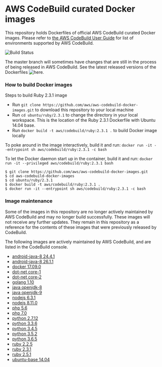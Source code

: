 # AWS CodeBuild curated Docker images

This repository holds Dockerfiles of official AWS CodeBuild curated Docker images. Please refer to [the AWS CodeBuild User Guide](http://docs.aws.amazon.com/codebuild/latest/userguide/build-env-ref.html) for list of environments supported by AWS CodeBuild.

![Build Status](https://codebuild.us-west-2.amazonaws.com/badges?uuid=eyJlbmNyeXB0ZWREYXRhIjoiSkJibVVQVEpvUms1cmw3YVlnU1hSdkpBQ0c5SFgyTkJXMFBFdEU2SWtySHREcUlUVlRhbW4zMEd3NlhsOWIzUWgvRkxhUWVSSTFPZGNNakNHRVNLalY0PSIsIml2UGFyYW1ldGVyU3BlYyI6IlV0QjBRZXRvS0F5dE5vbTciLCJtYXRlcmlhbFNldFNlcmlhbCI6MX0%3D&branch=master)

The master branch will sometimes have changes that are still in the process of being released in AWS CodeBuild.  See the latest released versions of the Dockerfiles ![here](https://github.com/aws/aws-codebuild-docker-images/releases).

### How to build Docker images

Steps to build Ruby 2.3.1 image

* Run `git clone https://github.com/aws/aws-codebuild-docker-images.git` to download this repository to your local machine
* Run `cd ubuntu/ruby/2.3.1` to change the directory in your local workspace. This is the location of the Ruby 2.3.1 Dockerfile with Ubuntu 14.04 base.
* Run `docker build -t aws/codebuild/ruby:2.3.1 .` to build Docker image locally

To poke around in the image interactively, build it and run:
`docker run -it --entrypoint sh aws/codebuild/ruby:2.3.1 -c bash`

To let the Docker daemon start up in the container, build it and run:
`docker run -it --privileged aws/codebuild/ruby:2.3.1 bash`

```
$ git clone https://github.com/aws/aws-codebuild-docker-images.git
$ cd aws-codebuild-docker-images
$ cd ubuntu/ruby/2.3.1
$ docker build -t aws/codebuild/ruby:2.3.1 .
$ docker run -it --entrypoint sh aws/codebuild/ruby:2.3.1 -c bash
```

### Image maintenance

Some of the images in this repository are no longer actively maintained by AWS CodeBuild and may no longer build successfully.  These images will not receive any further updates.  They remain in this repository as a reference for the contents of these images that were previously released by CodeBuild.

The following images are actively maintained by AWS CodeBuild, and are listed in the CodeBuild console.

+ [android-java-8 24.4.1](ubuntu/android-java-8/24.4.1)
+ [android-java-8 26.1.1](ubuntu/android-java-8/26.1.1)
+ [docker 17.09.0](ubuntu/docker/17.09.0)
+ [dot-net core-1](ubuntu/dot-net/core-1)
+ [dot-net core-2](ubuntu/dot-net/core-2)
+ [golang 1.10](ubuntu/golang/1.10)
+ [java openjdk-8](ubuntu/java/openjdk-8)
+ [java openjdk-9](ubuntu/java/openjdk-9)
+ [nodejs 6.3.1](ubuntu/nodejs/6.3.1)
+ [nodejs 8.11.0](ubuntu/nodejs/8.11.0)
+ [php 5.6](ubuntu/php/5.6)
+ [php 7.0](ubuntu/php/7.0)
+ [python 2.7.12](ubuntu/python/2.7.12)
+ [python 3.3.6](ubuntu/python/3.3.6)
+ [python 3.4.5](ubuntu/python/3.4.5)
+ [python 3.5.2](ubuntu/python/3.5.2)
+ [python 3.6.5](ubuntu/python/3.6.5)
+ [ruby 2.2.5](ubuntu/ruby/2.2.5)
+ [ruby 2.3.1](ubuntu/ruby/2.3.1)
+ [ruby 2.5.1](ubuntu/ruby/2.5.1)
+ [ubuntu-base 14.04](ubuntu/ubuntu-base/14.04)

